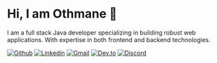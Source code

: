 # Hi, I am Othmane 👋


I am a full stack Java developer specializing in building robust web applications. With expertise in both frontend and backend technologies.

[![Github](https://img.shields.io/badge/Github-000?style=for-the-badge&logo=Github&logoColor=white)](https://github.com/gripexdev)
[![Linkedin](https://img.shields.io/badge/Linkedin-0e76a8?style=for-the-badge&logo=Linkedin&logoColor=white)](https://www.linkedin.com/in/Othmane-Sadiky)
[![Gmail](https://img.shields.io/badge/Gmail-E4080A?style=for-the-badge&logo=Gmail&logoColor=white)](mailto:your-email@gmail.com)
[![Dev.to](https://img.shields.io/badge/Dev.to-000?style=for-the-badge&logo=Dev.to&logoColor=white)](https://dev.to/your-devto-username)
[![Discord](https://img.shields.io/badge/Discord-0a95ff?style=for-the-badge&logo=Discord&logoColor=white)](https://discordapp.com/users/your-discord-id)

<!--
- 🔭 I’m currently working on ...
- 🌱 I’m currently learning ...
- 👯 I’m looking to collaborate on ...
- 🤔 I’m looking for help with ...
- 💬 Ask me about ...
- 📫 How to reach me: ...
- 😄 Pronouns: ...
- ⚡ Fun fact: ...

-->
